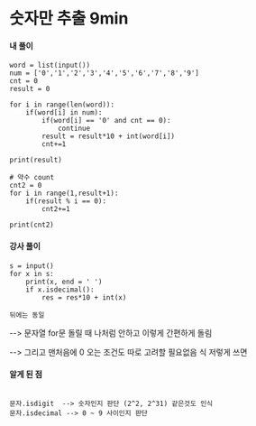 # 숫자만 추출 9min


#### 내 풀이

```
word = list(input())
num = ['0','1','2','3','4','5','6','7','8','9']
cnt = 0
result = 0

for i in range(len(word)):
    if(word[i] in num):
        if(word[i] == '0' and cnt == 0):
            continue
        result = result*10 + int(word[i])
        cnt+=1
        
print(result)

# 약수 count
cnt2 = 0
for i in range(1,result+1):
    if(result % i == 0):
        cnt2+=1
        
print(cnt2)
```


#### 강사 풀이

```
s = input()
for x in s:
    print(x, end = ' ')
    if x.isdecimal(): 
        res = res*10 + int(x)

뒤에는 동일
```
--> 문자열 for문 돌릴 때 나처럼 안하고 이렇게 간편하게 돌림

--> 그리고 맨처음에 0 오는 조건도 따로 고려할 필요없음 식 저렇게 쓰면


#### 알게 된 점

```

문자.isdigit  --> 숫자인지 판단 (2^2, 2^31) 같은것도 인식
문자.isdecimal --> 0 ~ 9 사이인지 판단

```





